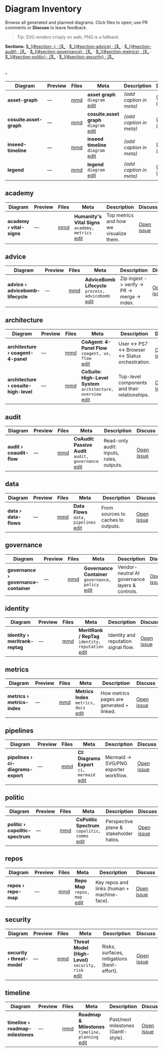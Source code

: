 # Diagram Inventory

Browse all generated and planned diagrams. Click files to open; use PR comments or **Discuss** to leave feedback.

> Tip: SVG renders crisply on web; PNG is a fallback.

**Sections:** [$_](#section-.) · [$_](#section-academy) · [$_](#section-advice) · [$_](#section-architecture) · [$_](#section-audit) · [$_](#section-data) · [$_](#section-governance) · [$_](#section-identity) · [$_](#section-metrics) · [$_](#section-pipelines) · [$_](#section-politic) · [$_](#section-repos) · [$_](#section-security) · [$_](#section-timeline)


## .
<a id='section-.'></a>

| Diagram | Preview | Files | Meta | Description | Discuss |
|---|---|---|---|---|---|
| **asset-graph** | — | [mmd](/docs/diagrams/render/asset-graph.mmd) | **asset graph**<br/><code>diagram</code><br/>[edit](/docs/diagrams/meta/asset-graph.mmd.json) | _(add caption in meta)_ | [Open issue](https://github.com/rickballard/CoCivium/issues/new?title=Diagram%3A%20asset-graph&body=Please%20review%20the%20diagram%20below%20and%20leave%20comments%2Fsuggestions.%0A%0AFiles%3A%0A%0AContext%3A%20created%20via%20docs%2Fdiagrams%20pipeline.&labels=diagram,design&assignees=rickballard) |
| **cosuite.asset-graph** | — | [mmd](/docs/diagrams/render/cosuite.asset-graph.mmd) | **cosuite.asset graph**<br/><code>diagram</code><br/>[edit](/docs/diagrams/meta/cosuite.asset-graph.mmd.json) | _(add caption in meta)_ | [Open issue](https://github.com/rickballard/CoCivium/issues/new?title=Diagram%3A%20cosuite.asset-graph&body=Please%20review%20the%20diagram%20below%20and%20leave%20comments%2Fsuggestions.%0A%0AFiles%3A%0A%0AContext%3A%20created%20via%20docs%2Fdiagrams%20pipeline.&labels=diagram,design&assignees=rickballard) |
| **inseed-timeline** | — | [mmd](/docs/diagrams/render/inseed-timeline.mmd) | **inseed timeline**<br/><code>diagram</code><br/>[edit](/docs/diagrams/meta/inseed-timeline.mmd.json) | _(add caption in meta)_ | [Open issue](https://github.com/rickballard/CoCivium/issues/new?title=Diagram%3A%20inseed-timeline&body=Please%20review%20the%20diagram%20below%20and%20leave%20comments%2Fsuggestions.%0A%0AFiles%3A%0A%0AContext%3A%20created%20via%20docs%2Fdiagrams%20pipeline.&labels=diagram,design&assignees=rickballard) |
| **legend** | — | [mmd](/docs/diagrams/render/legend.mmd) | **legend**<br/><code>diagram</code><br/>[edit](/docs/diagrams/meta/legend.mmd.json) | _(add caption in meta)_ | [Open issue](https://github.com/rickballard/CoCivium/issues/new?title=Diagram%3A%20legend&body=Please%20review%20the%20diagram%20below%20and%20leave%20comments%2Fsuggestions.%0A%0AFiles%3A%0A%0AContext%3A%20created%20via%20docs%2Fdiagrams%20pipeline.&labels=diagram,design&assignees=rickballard) |

## academy
<a id='section-academy'></a>

| Diagram | Preview | Files | Meta | Description | Discuss |
|---|---|---|---|---|---|
| **academy › vital-signs** | — | [mmd](/docs/diagrams/render/academy/vital-signs.mmd) | **Humanity's Vital Signs**<br/><code>academy, metrics</code><br/>[edit](/docs/diagrams/meta/academy__vital-signs.mmd.json) | Top metrics and how we visualize them. | [Open issue](https://github.com/rickballard/CoCivium/issues/new?title=Diagram%3A%20academy%2Fvital-signs&body=Please%20review%20the%20diagram%20below%20and%20leave%20comments%2Fsuggestions.%0A%0AFiles%3A%0A%0AContext%3A%20created%20via%20docs%2Fdiagrams%20pipeline.&labels=diagram,design&assignees=rickballard) |

## advice
<a id='section-advice'></a>

| Diagram | Preview | Files | Meta | Description | Discuss |
|---|---|---|---|---|---|
| **advice › advicebomb-lifecycle** | — | [mmd](/docs/diagrams/render/advice/advicebomb-lifecycle.mmd) | **AdviceBomb Lifecycle**<br/><code>process, advicebomb</code><br/>[edit](/docs/diagrams/meta/advice__advicebomb-lifecycle.mmd.json) | Zip ingest -> verify -> PR -> merge -> index. | [Open issue](https://github.com/rickballard/CoCivium/issues/new?title=Diagram%3A%20advice%2Fadvicebomb-lifecycle&body=Please%20review%20the%20diagram%20below%20and%20leave%20comments%2Fsuggestions.%0A%0AFiles%3A%0A%0AContext%3A%20created%20via%20docs%2Fdiagrams%20pipeline.&labels=diagram,design&assignees=rickballard) |

## architecture
<a id='section-architecture'></a>

| Diagram | Preview | Files | Meta | Description | Discuss |
|---|---|---|---|---|---|
| **architecture › coagent-4-panel** | — | [mmd](/docs/diagrams/render/architecture/coagent-4-panel.mmd) | **CoAgent: 4-Panel Flow**<br/><code>coagent, ux, flow</code><br/>[edit](/docs/diagrams/meta/architecture__coagent-4-panel.mmd.json) | User <-> PS7 <-> Browser <-> Status orchestration. | [Open issue](https://github.com/rickballard/CoCivium/issues/new?title=Diagram%3A%20architecture%2Fcoagent-4-panel&body=Please%20review%20the%20diagram%20below%20and%20leave%20comments%2Fsuggestions.%0A%0AFiles%3A%0A%0AContext%3A%20created%20via%20docs%2Fdiagrams%20pipeline.&labels=diagram,design&assignees=rickballard) |
| **architecture › cosuite-high-level** | — | [mmd](/docs/diagrams/render/architecture/cosuite-high-level.mmd) | **CoSuite: High-Level System**<br/><code>architecture, overview</code><br/>[edit](/docs/diagrams/meta/architecture__cosuite-high-level.mmd.json) | Top-level components and their relationships. | [Open issue](https://github.com/rickballard/CoCivium/issues/new?title=Diagram%3A%20architecture%2Fcosuite-high-level&body=Please%20review%20the%20diagram%20below%20and%20leave%20comments%2Fsuggestions.%0A%0AFiles%3A%0A%0AContext%3A%20created%20via%20docs%2Fdiagrams%20pipeline.&labels=diagram,design&assignees=rickballard) |

## audit
<a id='section-audit'></a>

| Diagram | Preview | Files | Meta | Description | Discuss |
|---|---|---|---|---|---|
| **audit › coaudit-flow** | — | [mmd](/docs/diagrams/render/audit/coaudit-flow.mmd) | **CoAudit: Passive Audit**<br/><code>audit, governance</code><br/>[edit](/docs/diagrams/meta/audit__coaudit-flow.mmd.json) | Read-only audit: inputs, rules, outputs. | [Open issue](https://github.com/rickballard/CoCivium/issues/new?title=Diagram%3A%20audit%2Fcoaudit-flow&body=Please%20review%20the%20diagram%20below%20and%20leave%20comments%2Fsuggestions.%0A%0AFiles%3A%0A%0AContext%3A%20created%20via%20docs%2Fdiagrams%20pipeline.&labels=diagram,design&assignees=rickballard) |

## data
<a id='section-data'></a>

| Diagram | Preview | Files | Meta | Description | Discuss |
|---|---|---|---|---|---|
| **data › data-flows** | — | [mmd](/docs/diagrams/render/data/data-flows.mmd) | **Data Flows**<br/><code>data, pipelines</code><br/>[edit](/docs/diagrams/meta/data__data-flows.mmd.json) | From sources to caches to outputs. | [Open issue](https://github.com/rickballard/CoCivium/issues/new?title=Diagram%3A%20data%2Fdata-flows&body=Please%20review%20the%20diagram%20below%20and%20leave%20comments%2Fsuggestions.%0A%0AFiles%3A%0A%0AContext%3A%20created%20via%20docs%2Fdiagrams%20pipeline.&labels=diagram,design&assignees=rickballard) |

## governance
<a id='section-governance'></a>

| Diagram | Preview | Files | Meta | Description | Discuss |
|---|---|---|---|---|---|
| **governance › governance-container** | — | [mmd](/docs/diagrams/render/governance/governance-container.mmd) | **Governance Container**<br/><code>governance, policy</code><br/>[edit](/docs/diagrams/meta/governance__governance-container.mmd.json) | Vendor-neutral AI governance layers & controls. | [Open issue](https://github.com/rickballard/CoCivium/issues/new?title=Diagram%3A%20governance%2Fgovernance-container&body=Please%20review%20the%20diagram%20below%20and%20leave%20comments%2Fsuggestions.%0A%0AFiles%3A%0A%0AContext%3A%20created%20via%20docs%2Fdiagrams%20pipeline.&labels=diagram,design&assignees=rickballard) |

## identity
<a id='section-identity'></a>

| Diagram | Preview | Files | Meta | Description | Discuss |
|---|---|---|---|---|---|
| **identity › meritrank-reptag** | — | [mmd](/docs/diagrams/render/identity/meritrank-reptag.mmd) | **MeritRank / RepTag**<br/><code>identity, reputation</code><br/>[edit](/docs/diagrams/meta/identity__meritrank-reptag.mmd.json) | Identity and reputation signal flow. | [Open issue](https://github.com/rickballard/CoCivium/issues/new?title=Diagram%3A%20identity%2Fmeritrank-reptag&body=Please%20review%20the%20diagram%20below%20and%20leave%20comments%2Fsuggestions.%0A%0AFiles%3A%0A%0AContext%3A%20created%20via%20docs%2Fdiagrams%20pipeline.&labels=diagram,design&assignees=rickballard) |

## metrics
<a id='section-metrics'></a>

| Diagram | Preview | Files | Meta | Description | Discuss |
|---|---|---|---|---|---|
| **metrics › metrics-index** | — | [mmd](/docs/diagrams/render/metrics/metrics-index.mmd) | **Metrics Index**<br/><code>metrics, docs</code><br/>[edit](/docs/diagrams/meta/metrics__metrics-index.mmd.json) | How metrics pages are generated + linked. | [Open issue](https://github.com/rickballard/CoCivium/issues/new?title=Diagram%3A%20metrics%2Fmetrics-index&body=Please%20review%20the%20diagram%20below%20and%20leave%20comments%2Fsuggestions.%0A%0AFiles%3A%0A%0AContext%3A%20created%20via%20docs%2Fdiagrams%20pipeline.&labels=diagram,design&assignees=rickballard) |

## pipelines
<a id='section-pipelines'></a>

| Diagram | Preview | Files | Meta | Description | Discuss |
|---|---|---|---|---|---|
| **pipelines › ci-diagrams-export** | — | [mmd](/docs/diagrams/render/pipelines/ci-diagrams-export.mmd) | **CI: Diagrams Export**<br/><code>ci, mermaid</code><br/>[edit](/docs/diagrams/meta/pipelines__ci-diagrams-export.mmd.json) | Mermaid -> SVG/PNG exporter workflow. | [Open issue](https://github.com/rickballard/CoCivium/issues/new?title=Diagram%3A%20pipelines%2Fci-diagrams-export&body=Please%20review%20the%20diagram%20below%20and%20leave%20comments%2Fsuggestions.%0A%0AFiles%3A%0A%0AContext%3A%20created%20via%20docs%2Fdiagrams%20pipeline.&labels=diagram,design&assignees=rickballard) |

## politic
<a id='section-politic'></a>

| Diagram | Preview | Files | Meta | Description | Discuss |
|---|---|---|---|---|---|
| **politic › copolitic-spectrum** | — | [mmd](/docs/diagrams/render/politic/copolitic-spectrum.mmd) | **CoPolitic Spectrum**<br/><code>copolitic, comms</code><br/>[edit](/docs/diagrams/meta/politic__copolitic-spectrum.mmd.json) | Perspective plane & stakeholder halos. | [Open issue](https://github.com/rickballard/CoCivium/issues/new?title=Diagram%3A%20politic%2Fcopolitic-spectrum&body=Please%20review%20the%20diagram%20below%20and%20leave%20comments%2Fsuggestions.%0A%0AFiles%3A%0A%0AContext%3A%20created%20via%20docs%2Fdiagrams%20pipeline.&labels=diagram,design&assignees=rickballard) |

## repos
<a id='section-repos'></a>

| Diagram | Preview | Files | Meta | Description | Discuss |
|---|---|---|---|---|---|
| **repos › repo-map** | — | [mmd](/docs/diagrams/render/repos/repo-map.mmd) | **Repo Map**<br/><code>repos, map</code><br/>[edit](/docs/diagrams/meta/repos__repo-map.mmd.json) | Key repos and links (human + machine-face). | [Open issue](https://github.com/rickballard/CoCivium/issues/new?title=Diagram%3A%20repos%2Frepo-map&body=Please%20review%20the%20diagram%20below%20and%20leave%20comments%2Fsuggestions.%0A%0AFiles%3A%0A%0AContext%3A%20created%20via%20docs%2Fdiagrams%20pipeline.&labels=diagram,design&assignees=rickballard) |

## security
<a id='section-security'></a>

| Diagram | Preview | Files | Meta | Description | Discuss |
|---|---|---|---|---|---|
| **security › threat-model** | — | [mmd](/docs/diagrams/render/security/threat-model.mmd) | **Threat Model (High-Level)**<br/><code>security, risk</code><br/>[edit](/docs/diagrams/meta/security__threat-model.mmd.json) | Risks, surfaces, mitigations (best-effort). | [Open issue](https://github.com/rickballard/CoCivium/issues/new?title=Diagram%3A%20security%2Fthreat-model&body=Please%20review%20the%20diagram%20below%20and%20leave%20comments%2Fsuggestions.%0A%0AFiles%3A%0A%0AContext%3A%20created%20via%20docs%2Fdiagrams%20pipeline.&labels=diagram,design&assignees=rickballard) |

## timeline
<a id='section-timeline'></a>

| Diagram | Preview | Files | Meta | Description | Discuss |
|---|---|---|---|---|---|
| **timeline › roadmap-milestones** | — | [mmd](/docs/diagrams/render/timeline/roadmap-milestones.mmd) | **Roadmap & Milestones**<br/><code>timeline, planning</code><br/>[edit](/docs/diagrams/meta/timeline__roadmap-milestones.mmd.json) | Past/next milestones (Gantt-style). | [Open issue](https://github.com/rickballard/CoCivium/issues/new?title=Diagram%3A%20timeline%2Froadmap-milestones&body=Please%20review%20the%20diagram%20below%20and%20leave%20comments%2Fsuggestions.%0A%0AFiles%3A%0A%0AContext%3A%20created%20via%20docs%2Fdiagrams%20pipeline.&labels=diagram,design&assignees=rickballard) |
